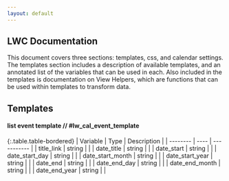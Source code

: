 ```yaml
---
layout: default
---
```


## LWC Documentation

This document covers three sections: templates, css, and calendar settings.  The templates section includes a description of available templates, and an annotated list of the variables that can be used in each.  Also included in the templates is documentation on View Helpers, which are functions that can be used within templates to transform data.

## Templates

#### list event template // #lw_cal_event_template

{:.table.table-bordered}
| Variable | Type | Description |
| -------- | ---- | ----------- |
| title_link | string | |
| date_title | string | |
| date_start | string | |
| date_start_day | string | |
| date_start_month | string | |
| date_start_year | string | |
| date_end | string | |
| date_end_day | string | |
| date_end_month | string | |
| date_end_year | string | |
